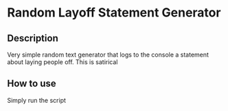 # Random Layoff Statement Generator

## Description
Very simple random text generator that logs to the console a statement about laying people off. This is satirical

## How to use
Simply run the script